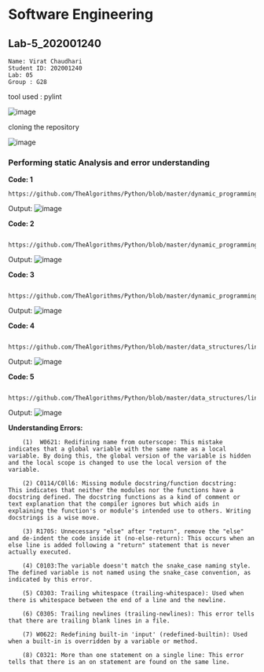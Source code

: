 # **Software Engineering**

## Lab-5_202001240

    Name: Virat Chaudhari
    Student ID: 202001240
    Lab: 05
    Group : G28


tool used : pylint

![image](https://user-images.githubusercontent.com/96776602/227476121-c87c7265-26dc-4216-8ede-d44f514ac79c.png)

cloning the repository

![image](https://user-images.githubusercontent.com/96776602/227476301-2af87bd6-5e43-45b1-a4a3-d1192a863e88.png)

### Performing static Analysis and error understanding

**Code: 1** 

    https://github.com/TheAlgorithms/Python/blob/master/dynamic_programming/fibonacci.py

Output:
![image](https://user-images.githubusercontent.com/96776602/227478312-7049af8f-bdf5-4c5b-9319-3c206583e4b7.png)


**Code: 2** 
       
     https://github.com/TheAlgorithms/Python/blob/master/dynamic_programming/knapsack.py

Output:
![image](https://user-images.githubusercontent.com/96776602/227478775-1b799e4f-0859-460a-80ef-87d6fc4a31ad.png)


**Code: 3** 

     https://github.com/TheAlgorithms/Python/blob/master/dynamic_programming/max_sub_array.py

Output:
![image](https://user-images.githubusercontent.com/96776602/227479393-add00249-d39c-47a2-9367-68a446c86b10.png)


**Code: 4** 

     https://github.com/TheAlgorithms/Python/blob/master/data_structures/linked_list/circular_linked_list.py

Output:
![image](https://user-images.githubusercontent.com/96776602/227480492-61231dcf-7e6e-453e-aebe-e885980df974.png)


**Code: 5** 

      https://github.com/TheAlgorithms/Python/blob/master/data_structures/linked_list/merge_two_lists.py

Output:
![image](https://user-images.githubusercontent.com/96776602/227481050-13afb907-fcd6-4a53-a670-fb94efe9c4a8.png)


**Understanding Errors:**

        (1)  W0621: Redifining name from outerscope: This mistake indicates that a global variable with the same name as a local variable. By doing this, the global version of the variable is hidden and the local scope is changed to use the local version of the variable.

        (2) C0114/C0ll6: Missing module docstring/function docstring:   This indicates that neither the modules nor the functions have a docstring defined. The docstring functions as a kind of comment or text explanation that the compiler ignores but which aids in explaining the function's or module's intended use to others. Writing docstrings is a wise move.

        (3) R1705: Unnecessary "else" after "return", remove the "else" and de-indent the code inside it (no-else-return): This occurs when an else line is added following a "return" statement that is never actually executed.
  
        (4) C0103:The variable doesn't match the snake_case naming style. The defined variable is not named using the snake_case convention, as indicated by this error.

        (5) C0303: Trailing whitespace (trailing-whitespace): Used when there is whitespace between the end of a line and the newline.

        (6) C0305: Trailing newlines (trailing-newlines): This error tells that there are trailing blank lines in a file.

        (7) W0622: Redefining built-in 'input' (redefined-builtin): Used when a built-in is overridden by a variable or method.

        (8) C0321: More than one statement on a single line: This error tells that there is an on statement are found on the same line.


